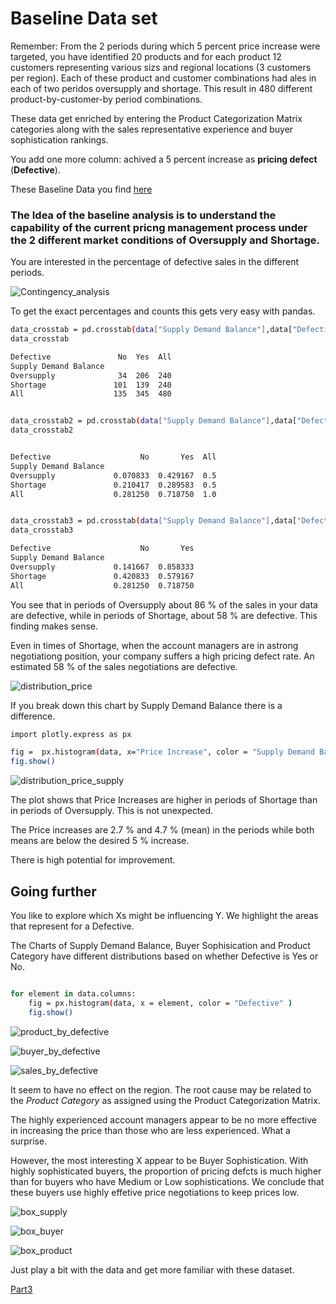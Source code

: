 

# Baseline Data set

Remember: 
From the 2 periods during which 5 percent price increase were targeted, you have identified 20 products and for each product 12 customers representing various sizs and regional locations (3 customers per region). Each of these product and customer combinations had ales in each of two peridos oversupply and shortage. 
This result in 480 different product-by-customer-by period combinations.

These data get enriched by entering the Product Categorization Matrix categories along with the sales representative experience and buyer sophistication rankings.

You add one more column: achived a 5 percent increase as **pricing defect** (**Defective**).

These Baseline Data you find [here](./data/baseline.csv)



### The Idea of the baseline analysis is to understand the capability of the current pricng management process under the 2 different market conditions of Oversupply and Shortage.

You are interested in the percentage of defective sales in the different periods.

![Contingency_analysis](./assets/Contigency_Analysis.jpg)


To get the exact percentages and counts this gets very easy with pandas.

```bash
data_crosstab = pd.crosstab(data["Supply Demand Balance"],data["Defective"], margins = True)
data_crosstab

Defective               No  Yes  All
Supply Demand Balance               
Oversupply              34  206  240
Shortage               101  139  240
All                    135  345  480


data_crosstab2 = pd.crosstab(data["Supply Demand Balance"],data["Defective"], margins = True, normalize=True)
data_crosstab2


Defective                    No       Yes  All
Supply Demand Balance                         
Oversupply             0.070833  0.429167  0.5
Shortage               0.210417  0.289583  0.5
All                    0.281250  0.718750  1.0


data_crosstab3 = pd.crosstab(data["Supply Demand Balance"],data["Defective"], margins = True, normalize="index")
data_crosstab3

Defective                    No       Yes
Supply Demand Balance                    
Oversupply             0.141667  0.858333
Shortage               0.420833  0.579167
All                    0.281250  0.718750

```

You see that in periods of Oversupply about 86 % of the sales in your data are defective, while in periods of Shortage, about 58 % are defective.
This finding makes sense.

Even in times of Shortage, when the account managers are in astrong negotiationg position, your company suffers a high pricing defect rate. An estimated 58 % of the sales negotiations are defective.

![distribution_price](./assets/distribution_price_increase.jpg)

If you break down this chart by Supply Demand Balance there is a difference.

```bash
import plotly.express as px

fig =  px.histogram(data, x="Price Increase", color = "Supply Demand Balance", nbins=20, marginal="box")
fig.show()
```

![distribution_price_supply](./assets/distribution_price_increase_supply.jpg)

The plot shows that Price Increases are higher in periods of Shortage than in periods of Oversupply. This is not unexpected.


The Price increases are 2.7 % and 4.7 % (mean) in the periods while both means are below the desired 5 % increase.

There is high potential for improvement. 



## Going further

You like to explore which Xs might be influencing Y. We highlight the areas that represent for a Defective.

The Charts of Supply Demand Balance, Buyer Sophisication and Product Category have different distributions based on whether Defective is Yes or No.


```bash

for element in data.columns:
    fig = px.histogram(data, x = element, color = "Defective" )
    fig.show()

```

![product_by_defective](./assets/Product_by_defective.jpg)

![buyer_by_defective](./assets/Buyer_by_defective.jpg)

![sales_by_defective](./assets/Sales_by_defective.jpg)


It seem to have no effect on the region. The root cause may be related to the *Product Category* as assigned using the Product Categorization Matrix. 

The highly experienced account managers appear to be no more effective in increasing the price than those who are less experienced. What a surprise.

However, the most interesting X appear to be Buyer Sophistication. With highly sophisticated buyers, the proportion of pricing defcts is much higher than for buyers who have Medium or Low sophistications. We conclude that these buyers use highly effetive price negotiations to keep prices low.


![box_supply](./assets/box_supply.jpg)

![box_buyer](./assets/box_buyer.jpg)

![box_product](./assets/box_product.jpg)


Just play a bit with the data and get more familiar with these dataset.

[Part3](./Readme_part3.md)



